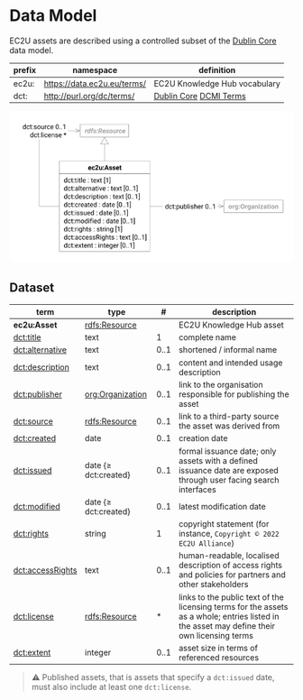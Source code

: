 # Data Model

EC2U assets are described using a controlled subset
of
the [Dublin Core](https://www.dublincore.org/specifications/dublin-core/dcmi-terms/) data model.

| prefix | namespace                   | definition                                                                                                                |
|--------|-----------------------------|---------------------------------------------------------------------------------------------------------------------------|
| ec2u:  | https://data.ec2u.eu/terms/ | EC2U Knowledge Hub vocabulary                                                                                             |
| dct:   | http://purl.org/dc/terms/   | [Dublin Core](https://www.dublincore.org) [DCMI Terms](https://www.dublincore.org/specifications/dublin-core/dcmi-terms/) |

![dataset data model](index/assets.svg#75)

## Dataset

| term                                                                                                                        | type                          | #    | description                                                                                                                                 |
|-----------------------------------------------------------------------------------------------------------------------------|-------------------------------|------|---------------------------------------------------------------------------------------------------------------------------------------------|
| **ec2u:Asset**                                                                                                              | [rdfs:Resource](resources.md) |      | EC2U Knowledge Hub asset                                                                                                                    |
| [dct:title](https://www.dublincore.org/specifications/dublin-core/dcmi-terms/terms/title/)                                  | text                          | 1    | complete name                                                                                                                               |
| [dct:alternative](https://www.dublincore.org/specifications/dublin-core/dcmi-terms/terms/alternative/)                      | text                          | 0..1 | shortened / informal name                                                                                                                   |
| [dct:description](https://www.dublincore.org/specifications/dublin-core/dcmi-terms/terms/description/)                      | text                          | 0..1 | content and intended usage description                                                                                                      |
| [dct:publisher](https://www.dublincore.org/specifications/dublin-core/dcmi-terms/#http://purl.org/dc/terms/publisher)       | [org:Organization](agents.md) | 0..1 | link to the organisation responsible for publishing the asset                                                                               |
| [dct:source](https://www.dublincore.org/specifications/dublin-core/dcmi-terms/#http://purl.org/dc/terms/source)             | [rdfs:Resource](resources.md) | 0..1 | link to a third-party source the asset was derived from                                                                                     |
| [dct:created](https://www.dublincore.org/specifications/dublin-core/dcmi-terms/terms/created/)                              | date                          | 0..1 | creation date                                                                                                                               |
| [dct:issued](https://www.dublincore.org/specifications/dublin-core/dcmi-terms/terms/issued/)                                | date {≥ dct:created}          | 0..1 | formal issuance date; only assets with a defined issuance date are exposed through user facing search interfaces                            |
| [dct:modified](https://www.dublincore.org/specifications/dublin-core/dcmi-terms/terms/modified/)                            | date {≥ dct:created}          | 0..1 | latest modification date                                                                                                                    |
| [dct:rights](https://www.dublincore.org/specifications/dublin-core/dcmi-terms/#http://purl.org/dc/terms/rights)             | string                        | 1    | copyright statement (for instance, `Copyright © 2022 EC2U Alliance`)                                                                        |
| [dct:accessRights](https://www.dublincore.org/specifications/dublin-core/dcmi-terms/#http://purl.org/dc/terms/accessRights) | text                          | 0..1 | human-readable, localised description of access rights and policies for partners and other stakeholders                                     |
| [dct:license](https://www.dublincore.org/specifications/dublin-core/dcmi-terms/#http://purl.org/dc/terms/license)           | [rdfs:Resource](resources.md) | *    | links to the public text of the licensing terms for the assets as a whole; entries listed in the asset may define their own licensing terms |
| [dct:extent](https://www.dublincore.org/specifications/dublin-core/dcmi-terms/#http://purl.org/dc/terms/extent)             | integer                       | 0..1 | asset size in terms of referenced resources                                                                                                 |

> **⚠️** Published assets, that is assets that specify a `dct:issued` date, must also include at least
> one `dct:license`.

